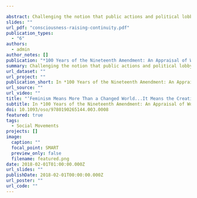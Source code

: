 ```yaml
---

abstract: Challenging the notion that public actions and political lobbying are the women’s movement’s main tactics, this chapter traces the history of an extra-institutional form of feminism—narrative-based consciousness-raising—from its inception in the 1910s through its contemporary online expression today. Rather than a product of second-wave feminism, narrative-based consciousness-raising has always been central to the women’s movement, as the chapter shows. Narrative-based consciousness-raising as a strategy assumes that, in order to change fundamental societal institutions such as marriage, the nuclear family, and the state, men and women must first change their consciousness about themselves and society. This strategy utilizes personal life stories, or life narratives, to reveal the collective roots of personal problems in order to effect this personal change. The persistence of this strategy through three waves of feminist activism demonstrates the value of raising collective awareness for fighting gendered oppression. The author argues that this continuity is a result of institutionalized knowledge and a response to similar historical circumstances, rather than direct connections between waves.
slides: ""
url_pdf: "consciousness-raising-continuity.pdf"
publication_types:
  - "6"
authors:
  - admin
author_notes: []
publication: "*100 Years of the Nineteenth Amendment: An Appraisal of Women's Political Activism*"
summary: Challenging the notion that public actions and political lobbying are the women’s movement’s main tactics, this chapter traces the history of an extra-institutional form of feminism—narrative-based consciousness-raising—from its inception in the 1910s through its contemporary online expression today. 
url_dataset: ""
url_project: ""
publication_short: In *100 Years of the Nineteenth Amendment: An Appraisal of Women's Political Activism*
url_source: ""
url_video: ""
title: "‘Feminism Means More Than a Changed World...It Means the Creation of a New Consciousness in Women’: Feminism, Consciousness-Raising, and Continuity Between the Waves"
subtitle: In *100 Years of the Nineteenth Amendment: An Appraisal of Women's Political Activism*
doi: 10.1093/oso/9780190265144.003.0008
featured: true
tags:
  - Social Movements
projects: []
image:
  caption: ""
  focal_point: SMART
  preview_only: false
  filename: featured.png
date: 2018-02-01T01:00:00.000Z
url_slides: ""
publishDate: 2018-02-01T00:00:00.000Z
url_poster: ""
url_code: ""
---
```



